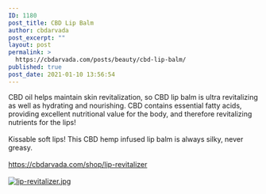 ```yaml
---
ID: 1180
post_title: CBD Lip Balm
author: cbdarvada
post_excerpt: ""
layout: post
permalink: >
  https://cbdarvada.com/posts/beauty/cbd-lip-balm/
published: true
post_date: 2021-01-10 13:56:54
---
```

<html><head></head><body>
CBD oil helps maintain skin revitalization, so CBD lip balm is ultra revitalizing as well as hydrating and nourishing. CBD contains essential fatty acids, providing excellent nutritional value for the body, and therefore revitalizing nutrients for the lips! <br /><br />Kissable soft lips! This CBD hemp infused lip balm is always silky, never greasy.<br /><br /><a href="https://cbdarvada.com/shop/lip-revitalizer">https://cbdarvada.com/shop/lip-revitalizer</a> <span> </span>
</body>
</html><br/><br/><a href="https://cbdarvada.com/wp-content/uploads/2021/01/1610311696369.jpg"  title="lip-revitalizer.jpg" ><img src="https://cbdarvada.com/wp-content/uploads/2021/01/1610311696369.jpg" alt="lip-revitalizer.jpg" title="lip-revitalizer.jpg" /></a>